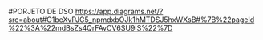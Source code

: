 #PORJETO DE DSO
https://app.diagrams.net/?src=about#G1beXvPJC5_npmdxbOJk1hMTDSJ5hxWXsB#%7B%22pageId%22%3A%22mdBsZs4QrFAvCV6SU9IS%22%7D
